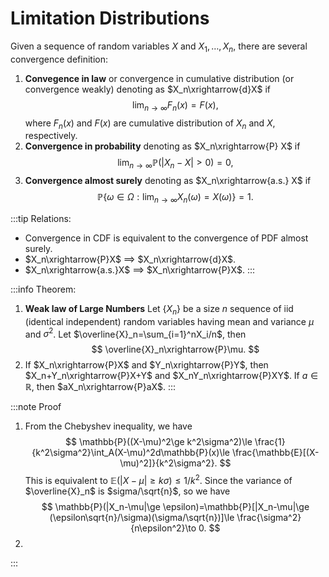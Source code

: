 # Limitation Distributions

Given a sequence of random variables $X$ and $X_1,\dots, X_n$, there are several convergence definition:
1. **Convegence in law** or convergence in cumulative distribution (or convergence weakly) denoting as $X_n\xrightarrow{d}X$ if
$$
\lim_{n\to\infty}F_n(x)=F(x),
$$
where $F_n(x)$ and $F(x)$ are cumulative distribution of $X_n$ and $X$, respectively. 
2. **Convergence in probability** denoting as $X_n\xrightarrow{P} X$ if
$$
\lim_{n\to\infty} \mathbb{P}(|X_n-X|>0) = 0,
$$ 
3. **Convergence almost surely** denoting as $X_n\xrightarrow{a.s.} X$ if
$$
\mathbb{P}\left\lbrace \omega\in \Omega: \lim_{n\to\infty}X_n(\omega)=X(\omega)\right\rbrace = 1.
$$

:::tip Relations:
* Convergence in CDF is equivalent to the convergence of PDF almost surely. 
* $X_n\xrightarrow{P}X$ $\implies$ $X_n\xrightarrow{d}X$. 
* $X_n\xrightarrow{a.s.}X$ $\implies$ $X_n\xrightarrow{P}X$. 
:::

:::info Theorem:
1. **Weak law of Large Numbers** Let $\lbrace X_n\rbrace$ be a size $n$ sequence of iid (identical independent) random variables having mean and variance $\mu$ and $\sigma^2$. Let $\overline{X}_n=\sum_{i=1}^nX_i/n$, then
$$
\overline{X}_n\xrightarrow{P}\mu.
$$
2. If $X_n\xrightarrow{P}X$ and $Y_n\xrightarrow{P}Y$, then $X_n+Y_n\xrightarrow{P}X+Y$ and $X_nY_n\xrightarrow{P}XY$. If $a\in\mathbb{R}$, then $aX_n\xrightarrow{P}aX$.
:::

:::note Proof
1. From the Chebyshev inequality, we have
$$
\mathbb{P}((X-\mu)^2\ge k^2\sigma^2)\le \frac{1}{k^2\sigma^2}\int_A(X-\mu)^2d\mathbb{P}(x)\le \frac{\mathbb{E}[(X-\mu)^2]}{k^2\sigma^2}.
$$
This is equivalent to $\mathbb{E}(|X-\mu|\ge k\sigma)\le 1/k^2$. Since the variance of $\overline{X}_n$ is $sigma/\sqrt{n}$, so we have
$$
\mathbb{P}(|X_n-\mu|\ge \epsilon)=\mathbb{P}[|X_n-\mu|\ge (\epsilon\sqrt{n}/\sigma)(\sigma/\sqrt{n})]\le \frac{\sigma^2}{n\epsilon^2}\to 0.
$$
2. 
:::